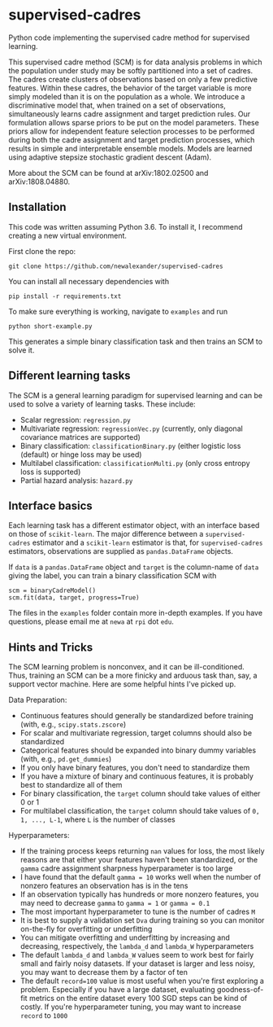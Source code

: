 # supervised-cadres
Python code implementing the supervised cadre method for supervised learning.

This supervised cadre method (SCM) is for data analysis problems in which the population under study may be softly partitioned into a set of cadres. The cadres create clusters of observations based on only a few predictive features. Within these cadres, the behavior of the target variable is more simply modeled than it is on the population as a whole. We introduce a discriminative model that, when trained on a set of observations, simultaneously learns cadre assignment and target prediction rules. Our formulation allows sparse priors to be put on the model parameters. These priors allow for independent feature selection processes to be performed during both the cadre assignment and target prediction processes, which results in simple and interpretable ensemble models. Models are learned using adaptive stepsize stochastic gradient descent (Adam).

More about the SCM can be found at arXiv:1802.02500 and arXiv:1808.04880.

## Installation

This code was written assuming Python 3.6. To install it, I recommend creating a new virtual environment.

First clone the repo:

`git clone https://github.com/newalexander/supervised-cadres`

You can install all necessary dependencies with

`pip install -r requirements.txt`

To make sure everything is working, navigate to `examples` and run

`python short-example.py`

This generates a simple binary classification task and then trains an SCM to solve it.

## Different learning tasks

The SCM is a general learning paradigm for supervised learning and can be used to solve a variety of learning tasks. These include:

- Scalar regression: `regression.py`
- Multivariate regression: `regressionVec.py` (currently, only diagonal covariance matrices are supported)
- Binary classification: `classificationBinary.py` (either logistic loss (default) or hinge loss may be used)
- Multilabel classification: `classificationMulti.py` (only cross entropy loss is supported)
- Partial hazard analysis: `hazard.py`

## Interface basics

Each learning task has a different estimator object, with an interface based on those of `scikit-learn`. The major difference between a `supervised-cadres` estimator and a `scikit-learn` estimator is that, for `supervised-cadres` estimators, observations are supplied as `pandas.DataFrame` objects.

If `data` is a `pandas.DataFrame` object and `target` is the column-name of `data` giving the label, you can train a binary classification SCM with

    scm = binaryCadreModel()
    scm.fit(data, target, progress=True)

The files in the `examples` folder contain more in-depth examples. If you have questions, please email me at `newa` at `rpi` dot `edu`.

## Hints and Tricks

The SCM learning problem is nonconvex, and it can be ill-conditioned. Thus, training an SCM can be a more finicky and arduous task than, say, a support vector machine. Here are some helpful hints I've picked up.

Data Preparation:
- Continuous features should generally be standardized before training (with, e.g., `scipy.stats.zscore`)
- For scalar and multivariate regression, target columns should also be standardized
- Categorical features should be expanded into binary dummy variables (with, e.g., `pd.get_dummies`)
- If you only have binary features, you don't need to standardize them
- If you have a mixture of binary and continuous features, it is probably best to standardize all of them
- For binary classification, the `target` column should take values of either 0 or 1
- For multilabel classification, the `target` column should take values of `0, 1, ..., L-1`, where `L` is the number of classes

Hyperparameters:
- If the training process keeps returning `nan` values for loss, the most likely reasons are that either your features haven't been standardized, or the `gamma` cadre assignment sharpness hyperparameter is too large
- I have found that the default `gamma = 10` works well when the number of nonzero features an observation has is in the tens
- If an observation typically has hundreds or more nonzero features, you may need to decrease `gamma` to `gamma = 1` or `gamma = 0.1`
- The most important hyperparameter to tune is the number of cadres `M`
- It is best to supply a validation set `Dva` during training so you can monitor on-the-fly for overfitting or underfitting
- You can mitigate overfitting and underfitting by increasing and decreasing, respectively, the `lambda_d` and `lambda_W` hyperparameters
- The default `lambda_d` and `lambda_W` values seem to work best for fairly small and fairly noisy datasets. If your dataset is larger and less noisy, you may want to decrease them by a factor of ten
- The default `record=100` value is most useful when you're first exploring a problem. Especially if you have a large dataset, evaluating goodness-of-fit metrics on the entire dataset every 100 SGD steps can be kind of costly. If you're hyperparameter tuning, you may want to increase `record` to `1000`
